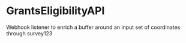 # GrantsEligibilityAPI
Webhook listener to enrich a buffer around an input set of coordinates through survey123
